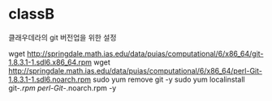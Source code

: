 # classB

클래우데라의 git 버전업을 위한 설정

wget http://springdale.math.ias.edu/data/puias/computational/6/x86_64/git-1.8.3.1-1.sdl6.x86_64.rpm
wget http://springdale.math.ias.edu/data/puias/computational/6/x86_64/perl-Git-1.8.3.1-1.sdl6.noarch.rpm
sudo yum remove git -y
sudo yum localinstall git-*.rpm perl-Git-*.noarch.rpm -y

